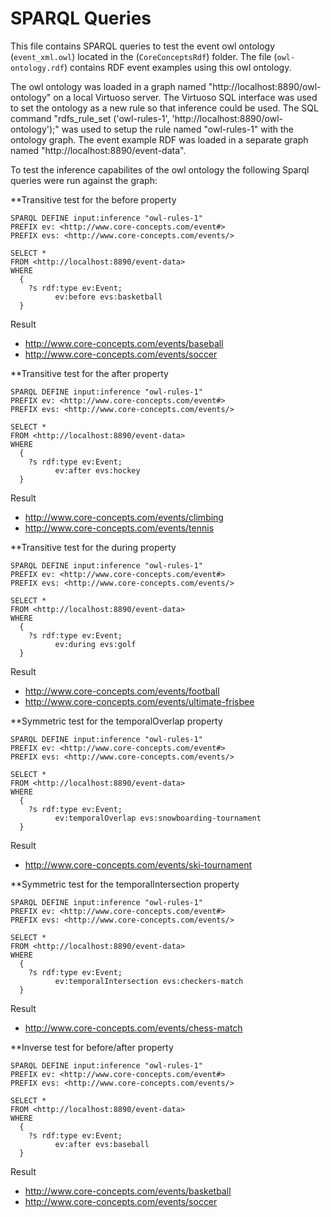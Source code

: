 SPARQL Queries
=============================================

This file contains SPARQL queries to test the event owl ontology (`event_xml.owl`) located in the (`CoreConceptsRdf`) folder.
The file (`owl-ontology.rdf`) contains RDF event examples using this owl ontology.

The owl ontology was loaded in a graph named "http://localhost:8890/owl-ontology" on a local Virtuoso server.
The Virtuoso SQL interface was used to set the ontology as a new rule so that inference could be used.
The SQL command "rdfs_rule_set ('owl-rules-1', 'http://localhost:8890/owl-ontology');" was used to setup the rule named "owl-rules-1" with the ontology graph.
The event example RDF was loaded in a separate graph named "http://localhost:8890/event-data".

To test the inference capabilites of the owl ontology the following Sparql queries were run against the graph:

**Transitive test for the before property 

```
SPARQL DEFINE input:inference "owl-rules-1"
PREFIX ev: <http://www.core-concepts.com/event#>
PREFIX evs: <http://www.core-concepts.com/events/>

SELECT *
FROM <http://localhost:8890/event-data>
WHERE
  {
    ?s rdf:type ev:Event;
          ev:before evs:basketball
  }
```

Result
* http://www.core-concepts.com/events/baseball
* http://www.core-concepts.com/events/soccer


**Transitive test for the after property 

```
SPARQL DEFINE input:inference "owl-rules-1"
PREFIX ev: <http://www.core-concepts.com/event#>
PREFIX evs: <http://www.core-concepts.com/events/>

SELECT *
FROM <http://localhost:8890/event-data>
WHERE
  {
    ?s rdf:type ev:Event;
          ev:after evs:hockey
  }
```

Result
* http://www.core-concepts.com/events/climbing
* http://www.core-concepts.com/events/tennis


**Transitive test for the during property

```
SPARQL DEFINE input:inference "owl-rules-1"
PREFIX ev: <http://www.core-concepts.com/event#>
PREFIX evs: <http://www.core-concepts.com/events/>

SELECT *
FROM <http://localhost:8890/event-data>
WHERE
  {
    ?s rdf:type ev:Event;
          ev:during evs:golf
  }
```

Result
* http://www.core-concepts.com/events/football
* http://www.core-concepts.com/events/ultimate-frisbee


**Symmetric test for the temporalOverlap property

```
SPARQL DEFINE input:inference "owl-rules-1"
PREFIX ev: <http://www.core-concepts.com/event#>
PREFIX evs: <http://www.core-concepts.com/events/>

SELECT *
FROM <http://localhost:8890/event-data>
WHERE
  {
    ?s rdf:type ev:Event;
          ev:temporalOverlap evs:snowboarding-tournament
  }
```

Result
* http://www.core-concepts.com/events/ski-tournament


**Symmetric test for the temporalIntersection property

```
SPARQL DEFINE input:inference "owl-rules-1"
PREFIX ev: <http://www.core-concepts.com/event#>
PREFIX evs: <http://www.core-concepts.com/events/>

SELECT *
FROM <http://localhost:8890/event-data>
WHERE
  {
    ?s rdf:type ev:Event;
          ev:temporalIntersection evs:checkers-match
  }
```

Result
* http://www.core-concepts.com/events/chess-match


**Inverse test for before/after property

```
SPARQL DEFINE input:inference "owl-rules-1"
PREFIX ev: <http://www.core-concepts.com/event#>
PREFIX evs: <http://www.core-concepts.com/events/>

SELECT *
FROM <http://localhost:8890/event-data>
WHERE
  {
    ?s rdf:type ev:Event;
          ev:after evs:baseball
  }
```

Result
* http://www.core-concepts.com/events/basketball
* http://www.core-concepts.com/events/soccer